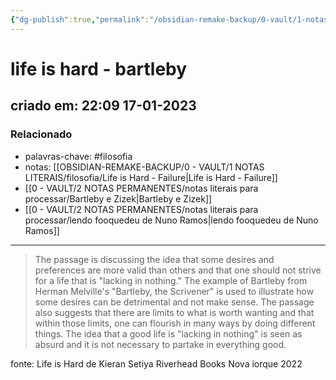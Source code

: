 ```yaml
---
{"dg-publish":true,"permalink":"/obsidian-remake-backup/0-vault/1-notas-literais/filosofia/life-is-hard-bartleby/","tags":["filosofia"],"dgHomeLink":true,"dgShowLocalGraph":true,"dgShowFileTree":true,"noteIcon":""}
---
```


# life is hard - bartleby
## criado em: 22:09 17-01-2023

### Relacionado
- palavras-chave: #filosofia 
- notas: [[OBSIDIAN-REMAKE-BACKUP/0 - VAULT/1 NOTAS LITERAIS/filosofia/Life is Hard - Failure\|Life is Hard - Failure]]
- [[0 - VAULT/2 NOTAS PERMANENTES/notas literais para processar/Bartleby e Zizek\|Bartleby e Zizek]]
- [[0 - VAULT/2 NOTAS PERMANENTES/notas literais para processar/lendo fooquedeu de Nuno Ramos\|lendo fooquedeu de Nuno Ramos]]
---
>The passage is discussing the idea that some desires and preferences are more valid than others and that one should not strive for a life that is "lacking in nothing." The example of Bartleby from Herman Melville's "Bartleby, the Scrivener" is used to illustrate how some desires can be detrimental and not make sense. The passage also suggests that there are limits to what is worth wanting and that within those limits, one can flourish in many ways by doing different things. The idea that a good life is "lacking in nothing" is seen as absurd and it is not necessary to partake in everything good.

fonte: 
Life is Hard de Kieran Setiya
Riverhead Books
Nova iorque 2022

